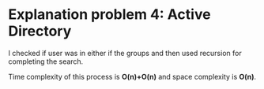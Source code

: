 # Explanation problem 4: Active Directory

I checked if user was in either if the groups and then used recursion for completing
the search. 

Time complexity of this process is **O(n)+O(n)** and space complexity is **O(n)**.